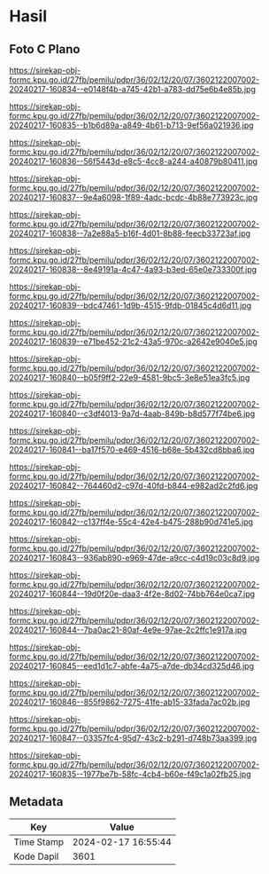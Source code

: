 # Hasil

## Foto C Plano

https://sirekap-obj-formc.kpu.go.id/27fb/pemilu/pdpr/36/02/12/20/07/3602122007002-20240217-160834--e0148f4b-a745-42b1-a783-dd75e6b4e85b.jpg

https://sirekap-obj-formc.kpu.go.id/27fb/pemilu/pdpr/36/02/12/20/07/3602122007002-20240217-160835--b1b6d89a-a849-4b61-b713-9ef56a021936.jpg

https://sirekap-obj-formc.kpu.go.id/27fb/pemilu/pdpr/36/02/12/20/07/3602122007002-20240217-160836--56f5443d-e8c5-4cc8-a244-a40879b80411.jpg

https://sirekap-obj-formc.kpu.go.id/27fb/pemilu/pdpr/36/02/12/20/07/3602122007002-20240217-160837--9e4a6098-1f89-4adc-bcdc-4b88e773923c.jpg

https://sirekap-obj-formc.kpu.go.id/27fb/pemilu/pdpr/36/02/12/20/07/3602122007002-20240217-160838--7a2e88a5-b16f-4d01-8b88-feecb33723af.jpg

https://sirekap-obj-formc.kpu.go.id/27fb/pemilu/pdpr/36/02/12/20/07/3602122007002-20240217-160838--8e49191a-4c47-4a93-b3ed-65e0e733300f.jpg

https://sirekap-obj-formc.kpu.go.id/27fb/pemilu/pdpr/36/02/12/20/07/3602122007002-20240217-160839--bdc47461-1d9b-4515-9fdb-01845c4d6d11.jpg

https://sirekap-obj-formc.kpu.go.id/27fb/pemilu/pdpr/36/02/12/20/07/3602122007002-20240217-160839--e71be452-21c2-43a5-970c-a2642e9040e5.jpg

https://sirekap-obj-formc.kpu.go.id/27fb/pemilu/pdpr/36/02/12/20/07/3602122007002-20240217-160840--b05f9ff2-22e9-4581-9bc5-3e8e51ea3fc5.jpg

https://sirekap-obj-formc.kpu.go.id/27fb/pemilu/pdpr/36/02/12/20/07/3602122007002-20240217-160840--c3df4013-9a7d-4aab-849b-b8d577f74be6.jpg

https://sirekap-obj-formc.kpu.go.id/27fb/pemilu/pdpr/36/02/12/20/07/3602122007002-20240217-160841--ba17f570-e469-4516-b68e-5b432cd8bba6.jpg

https://sirekap-obj-formc.kpu.go.id/27fb/pemilu/pdpr/36/02/12/20/07/3602122007002-20240217-160842--764460d2-c97d-40fd-b844-e982ad2c2fd6.jpg

https://sirekap-obj-formc.kpu.go.id/27fb/pemilu/pdpr/36/02/12/20/07/3602122007002-20240217-160842--c137ff4e-55c4-42e4-b475-288b90d741e5.jpg

https://sirekap-obj-formc.kpu.go.id/27fb/pemilu/pdpr/36/02/12/20/07/3602122007002-20240217-160843--936ab890-e969-47de-a9cc-c4d19c03c8d9.jpg

https://sirekap-obj-formc.kpu.go.id/27fb/pemilu/pdpr/36/02/12/20/07/3602122007002-20240217-160844--19d0f20e-daa3-4f2e-8d02-74bb764e0ca7.jpg

https://sirekap-obj-formc.kpu.go.id/27fb/pemilu/pdpr/36/02/12/20/07/3602122007002-20240217-160844--7ba0ac21-80af-4e9e-97ae-2c2ffc1e917a.jpg

https://sirekap-obj-formc.kpu.go.id/27fb/pemilu/pdpr/36/02/12/20/07/3602122007002-20240217-160845--eed1d1c7-abfe-4a75-a7de-db34cd325d46.jpg

https://sirekap-obj-formc.kpu.go.id/27fb/pemilu/pdpr/36/02/12/20/07/3602122007002-20240217-160846--855f9862-7275-41fe-ab15-33fada7ac02b.jpg

https://sirekap-obj-formc.kpu.go.id/27fb/pemilu/pdpr/36/02/12/20/07/3602122007002-20240217-160847--03357fc4-95d7-43c2-b291-d748b73aa399.jpg

https://sirekap-obj-formc.kpu.go.id/27fb/pemilu/pdpr/36/02/12/20/07/3602122007002-20240217-160835--1977be7b-58fc-4cb4-b60e-f49c1a02fb25.jpg


## Metadata

| Key        | Value               |
| ---------- | ------------------- |
| Time Stamp | 2024-02-17 16:55:44 |
| Kode Dapil | 3601                |



